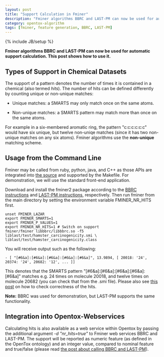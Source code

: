 ```yaml
---
layout: post
title: "Support Calculation in Fminer"
description: "Fminer algorithms BBRC and LAST-PM can now be used for automatic support calculation. This post shows how to use it."
category: opentox-algorithm
tags: [fminer, feature generation, BBRC, LAST-PM]
---
```

{% include JB/setup %}

**Fminer algorithms BBRC and LAST-PM can now be used for automatic support calculation. This post shows how to use it.**


## Types of Support in Chemical Datasets


The support of a pattern denotes the number of times it is contained in a chemical (also termed _hits_). The number of hits can be defined differently by counting unique or non-unique matches:



	
  * Unique matches: a SMARTS may only match once on the same atoms.

	
  * Non-unique matches: a SMARTS pattern may match more than once on the same atoms.


For example in a six-membered aromatic ring, the pattern "c:c:c:c:c:c" would have six unique, but twelve non-uniqe matches (since it has two non-unique matches on any six atoms). Fminer algorithms use the **non-unique** matching scheme.


## Usage from the Command Line


Fminer may be called from ruby, python, java, and C++ as those APIs are integrated into [the source](http://github.com/amaunz/fminer2) and supported by the Makefile. For demonstration, we will use the standard front-end application.

Download and install the fminer2 package according to the [BBRC instructions](http://www.maunz.de/wordpress/bbrc) and [LAST-PM instructions](http://www.maunz.de/wordpress/latent-structure-pattern-mining), respectively. Then run fminer from the main directory by setting the environment variable FMINER_NR_HITS first.


    
    
    unset FMINER_LAZAR
    export FMINER_SMARTS=1
    export FMINER_P_VALUES=1
    export FMINER_NR_HITS=1 # Switch on support
    fminer/fminer libbbrc/libbbrc.so -f5  liblast/test/hamster_carcinogenicity.smi \
    liblast/test/hamster_carcinogenicity.class
    



You will receive output such as the following:


    
    
    - [ "[#6&a]:[#6&a]:[#6&a]:[#6&a]:[#6&a]", 13.9894, [ 20018: '24', 20374: '24', 20682: '12', ... ]]
    



This denotes that the SMARTS pattern "[#6&a]:[#6&a]:[#6&a]:[#6&a]:[#6&a]" matches e.g. 24 times on molecule 20018, and twelve times on molecule 20682 (you can check that from the .smi file). Please also see [this post](http://www.maunz.de/wordpress/opentox/2011/multinomial-fminer) on how to check correctness of the hits.

**Note:** BBRC was used for demonstration, but LAST-PM supports the same functionality.


## Integration into Opentox-Webservices

Calculating hits is also  available as a web service within Opentox by passing the additional argument _-d "nr_hits=true"_ to Fminer web services BBRC and LAST-PM. The support will be reported as numeric feature (as defined in the OpenTox ontology) and an integer value, compared to nominal feature and true/false (please read [the post about calling BBRC and LAST-PM](../opentox/2011/bbrc-and-last-usage)).
